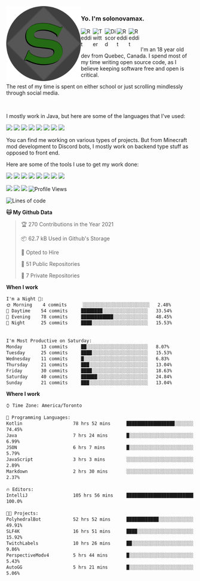 <!-- dummy -->

<img align="left" alt="Avatar" width="200px" src="https://raw.githubusercontent.com/solonovamax/solonovamax/main/solonovamax-circle.png" />

### Yo. I'm solonovamax.

<a href="https://gitlab.com/solonovamax">
    <img align="left" alt="Reddit" width="32px" src="https://img.icons8.com/color/2x/gitlab.png">
</a>

<a href="https://twitter.com/solonovamax">
    <img align="left" alt="Twitter" width="32px" src="https://img.icons8.com/color/2x/twitter.png">
</a>

<a href="https://discord.gg/YFSQ4cF">
    <img align="left" alt="Discord" width="32px" src="https://img.icons8.com/color/2x/discord-logo.png">
</a>

<!-- <a href="https://twitch.tv/solonovamax">
    <img align="left" alt="Twitch" width="32px" src="https://img.icons8.com/color/2x/twitch.png">
</a> -->

<a href="https://reddit.com/u/solonovamax">
    <img align="left" alt="Reddit" width="32px" src="https://img.icons8.com/color/2x/reddit.png">
</a>

<a href="https://www.youtube.com/channel/UCTxCeyGu41WfEBT8mXpjHMA">
    <img align="left" alt="Reddit" width="32px" src="https://img.icons8.com/color/2x/youtube.png">
</a>

<!-- <a href="https://open.spotify.com/user/solonovamax">
    <img align="left" alt="Spotify" width="32px" src="https://img.icons8.com/color/2x/spotify.png">
</a> -->

<br />
<br />

I'm an 18 year old dev from Quebec, Canada.
I spend most of my time writing open source code, as I believe keeping software free and open is critical.

The rest of my time is spent on either school or just scrolling mindlessly through social media.

<br/>

I mostly work in Java, but here are some of the languages that I've used:

<code><img height="20" src="https://img.icons8.com/color/1x/java-coffee-cup-logo.png"></code>
<code><img height="20" src="https://img.icons8.com/color/1x/kotlin.png"></code>
<code><img height="20" src="https://img.icons8.com/color/1x/javascript.png"></code>
<code><img height="20" src="https://img.icons8.com/color/1x/nodejs.png"></code>
<code><img height="20" src="https://img.icons8.com/color/1x/python.png"></code>
<code><img height="20" src="https://img.icons8.com/color/1x/html-5.png"></code>
<code><img height="20" src="https://img.icons8.com/color/1x/css3.png"></code>
<code><img height="20" src="https://img.icons8.com/color/1x/graphql.png"></code>

You can find me working on various types of projects.
But from Minecraft mod development to Discord bots, I mostly work on backend type stuff as opposed to front end.

Here are some of the tools I use to get my work done:

<code><img height="20" src="https://img.icons8.com/material/1x/intellij-idea.png"></code>
<code><img height="20" src="https://img.icons8.com/color/1x/git.png"></code>
<code><img height="20" src="https://img.icons8.com/color/1x/docker.png"></code>
<code><img height="20" src="https://img.icons8.com/color/1x/linux.png"></code>
<code><img height="20" src="https://img.icons8.com/color/1x/mongodb.png"></code>
<code><img height="20" src="https://img.icons8.com/metro/1x/mysql.png"></code>
<code><img height="20" src="https://img.icons8.com/fluent/1x/console.png"></code>
<code><img height="20" src="https://img.icons8.com/color/1x/open-source.png"></code>

![](https://img.shields.io/badge/OS-Linux-informational?style=flat&logo=Arch%20Linux&logoColor=white&color=007ec6)
![](https://img.shields.io/badge/Editor-IntelliJ%20Idea-informational?style=flat&logo=IntelliJ%20Idea&logoColor=white&color=007ec6)
![](https://img.shields.io/badge/Main%20Languages-Java%20%26%20Kotlin-informational?style=flat&logo=Java&logoColor=white&color=007ec6)
![Profile Views](https://komarev.com/ghpvc/?username=solonovamax&color=blue&style=flat)








<!--START_SECTION:waka-->
![Lines of code](https://img.shields.io/badge/From%20Hello%20World%20I%27ve%20Written-30379%20lines%20of%20code-blue)

**🐱 My Github Data** 

> 🏆 270 Contributions in the Year 2021
 > 
> 📦 62.7 kB Used in Github's Storage 
 > 
> 💼 Opted to Hire
 > 
> 📜 51 Public Repositories 
 > 
> 🔑 7 Private Repositories  
 > 
**When I work** 

```text
I'm a Night 🦉: 
🌞 Morning    4 commits      ░░░░░░░░░░░░░░░░░░░░░░░░░   2.48% 
🌆 Daytime    54 commits     ████████░░░░░░░░░░░░░░░░░   33.54% 
🌃 Evening    78 commits     ████████████░░░░░░░░░░░░░   48.45% 
🌙 Night      25 commits     ████░░░░░░░░░░░░░░░░░░░░░   15.53%


I'm Most Productive on Saturday: 
Monday       13 commits     ██░░░░░░░░░░░░░░░░░░░░░░░   8.07% 
Tuesday      25 commits     ████░░░░░░░░░░░░░░░░░░░░░   15.53% 
Wednesday    11 commits     █░░░░░░░░░░░░░░░░░░░░░░░░   6.83% 
Thursday     21 commits     ███░░░░░░░░░░░░░░░░░░░░░░   13.04% 
Friday       30 commits     ████░░░░░░░░░░░░░░░░░░░░░   18.63% 
Saturday     40 commits     ██████░░░░░░░░░░░░░░░░░░░   24.84% 
Sunday       21 commits     ███░░░░░░░░░░░░░░░░░░░░░░   13.04%

```


**Where I work** 

```text
⌚︎ Time Zone: America/Toronto

💬 Programming Languages: 
Kotlin                   78 hrs 52 mins      ██████████████████░░░░░░░   74.45% 
Java                     7 hrs 24 mins       █░░░░░░░░░░░░░░░░░░░░░░░░   6.99% 
JSON                     6 hrs 7 mins        █░░░░░░░░░░░░░░░░░░░░░░░░   5.79% 
JavaScript               3 hrs 3 mins        ░░░░░░░░░░░░░░░░░░░░░░░░░   2.89% 
Markdown                 2 hrs 30 mins       ░░░░░░░░░░░░░░░░░░░░░░░░░   2.37%

🔥 Editors: 
IntelliJ                 105 hrs 56 mins     █████████████████████████   100.0%

🐱‍💻 Projects: 
PolyhedralBot            52 hrs 52 mins      ████████████░░░░░░░░░░░░░   49.91% 
SLF4K                    16 hrs 51 mins      ████░░░░░░░░░░░░░░░░░░░░░   15.92% 
TwitchLabels             10 hrs 26 mins      ██░░░░░░░░░░░░░░░░░░░░░░░   9.86% 
PerspectiveModv4         5 hrs 44 mins       █░░░░░░░░░░░░░░░░░░░░░░░░   5.43% 
AutoGG                   5 hrs 21 mins       █░░░░░░░░░░░░░░░░░░░░░░░░   5.06%

```


<!--END_SECTION:waka-->

<!--
**solonovamax/solonovamax** is a ✨ _special_ ✨ repository because its `README.md` (this file) appears on your GitHub profile.

Here are some ideas to get you started:

- 🔭 I’m currently working on ...
- 🌱 I’m currently learning ...
- 👯 I’m looking to collaborate on ...
- 🤔 I’m looking for help with ...
- 💬 Ask me about ...
- 📫 How to reach me: ...
- 😄 Pronouns: ...
- ⚡ Fun fact: ...
-->
